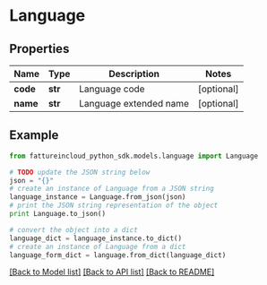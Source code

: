 # Language


## Properties

Name | Type | Description | Notes
------------ | ------------- | ------------- | -------------
**code** | **str** | Language code | [optional] 
**name** | **str** | Language extended name | [optional] 

## Example

```python
from fattureincloud_python_sdk.models.language import Language

# TODO update the JSON string below
json = "{}"
# create an instance of Language from a JSON string
language_instance = Language.from_json(json)
# print the JSON string representation of the object
print Language.to_json()

# convert the object into a dict
language_dict = language_instance.to_dict()
# create an instance of Language from a dict
language_form_dict = language.from_dict(language_dict)
```
[[Back to Model list]](../README.md#documentation-for-models) [[Back to API list]](../README.md#documentation-for-api-endpoints) [[Back to README]](../README.md)


